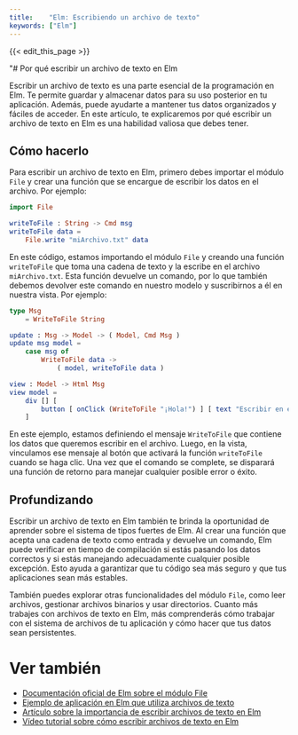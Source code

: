 ```yaml
---
title:    "Elm: Escribiendo un archivo de texto"
keywords: ["Elm"]
---
```


{{< edit_this_page >}}

"# Por qué escribir un archivo de texto en Elm

Escribir un archivo de texto es una parte esencial de la programación en Elm. Te permite guardar y almacenar datos para su uso posterior en tu aplicación. Además, puede ayudarte a mantener tus datos organizados y fáciles de acceder. En este artículo, te explicaremos por qué escribir un archivo de texto en Elm es una habilidad valiosa que debes tener.

## Cómo hacerlo

Para escribir un archivo de texto en Elm, primero debes importar el módulo `File` y crear una función que se encargue de escribir los datos en el archivo. Por ejemplo:

```Elm
import File

writeToFile : String -> Cmd msg
writeToFile data =
    File.write "miArchivo.txt" data
```

En este código, estamos importando el módulo `File` y creando una función `writeToFile` que toma una cadena de texto y la escribe en el archivo `miArchivo.txt`. Esta función devuelve un comando, por lo que también debemos devolver este comando en nuestro modelo y suscribirnos a él en nuestra vista. Por ejemplo:

```Elm
type Msg
    = WriteToFile String

update : Msg -> Model -> ( Model, Cmd Msg )
update msg model =
    case msg of
        WriteToFile data ->
            ( model, writeToFile data )

view : Model -> Html Msg
view model =
    div [] [
        button [ onClick (WriteToFile "¡Hola!") ] [ text "Escribir en el archivo" ]
    ]
```

En este ejemplo, estamos definiendo el mensaje `WriteToFile` que contiene los datos que queremos escribir en el archivo. Luego, en la vista, vinculamos ese mensaje al botón que activará la función `writeToFile` cuando se haga clic. Una vez que el comando se complete, se disparará una función de retorno para manejar cualquier posible error o éxito.

## Profundizando

Escribir un archivo de texto en Elm también te brinda la oportunidad de aprender sobre el sistema de tipos fuertes de Elm. Al crear una función que acepta una cadena de texto como entrada y devuelve un comando, Elm puede verificar en tiempo de compilación si estás pasando los datos correctos y si estás manejando adecuadamente cualquier posible excepción. Esto ayuda a garantizar que tu código sea más seguro y que tus aplicaciones sean más estables.

También puedes explorar otras funcionalidades del módulo `File`, como leer archivos, gestionar archivos binarios y usar directorios. Cuanto más trabajes con archivos de texto en Elm, más comprenderás cómo trabajar con el sistema de archivos de tu aplicación y cómo hacer que tus datos sean persistentes.

# Ver también

- [Documentación oficial de Elm sobre el módulo File](https://package.elm-lang.org/packages/elm/file/latest/File)
- [Ejemplo de aplicación en Elm que utiliza archivos de texto](https://github.com/elm/file/tree/1.0.5/examples/file-writer)
- [Artículo sobre la importancia de escribir archivos de texto en Elm](https://www.schoolofhaskell.com/school/starting-with-elm/basics/11-writing-file)
- [Vídeo tutorial sobre cómo escribir archivos de texto en Elm](https://www.youtube.com/watch?v=D9XGvRTQtsI)